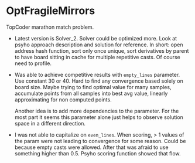 OptFragileMirrors
=================

TopCoder marathon match problem.

* Latest version is Solver_2. Solver could be optimized more. Look at psyho approach description and solution for reference.
    In short: open address hash function, sort only once unique, sort derivatives by parent to have board sitting in cache for
    multiple repetitive casts. Of course need to profile.

* Was able to achieve competitive results with `empty_lines` parameter. Use constant 30 or 40. 
    Hard to find any convergence based solely on board size. Maybe trying to find optimal value for many samples,
    accumulate points from all samples into best avg value, linearly approximating for non computed points.

    Another idea is to add more dependencies to the parameter. For the most part it seems this parameter alone just 
    helps to observe solution space in a different direction.

* I was not able to capitalize on `even_lines`. When scoring, > 1 values of the param were not leading to convergence
    for some reason. Could be because empty casts were allowed. After that was afraid to use something higher than 0.5.
    Psyho scoring function showed that flow.
    